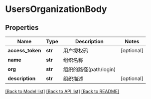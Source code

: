 # UsersOrganizationBody

## Properties
Name | Type | Description | Notes
------------ | ------------- | ------------- | -------------
**access_token** | **str** | 用户授权码 | [optional] 
**name** | **str** | 组织名称 | 
**org** | **str** | 组织的路径(path/login) | 
**description** | **str** | 组织描述 | [optional] 

[[Back to Model list]](../README.md#documentation-for-models) [[Back to API list]](../README.md#documentation-for-api-endpoints) [[Back to README]](../README.md)

